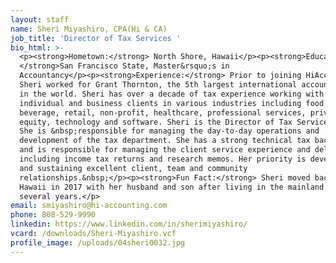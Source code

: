 ```yaml
---
layout: staff
name: Sheri Miyashiro, CPA(Hi & CA)
job_title: 'Director of Tax Services '
bio_html: >-
  <p><strong>Hometown:</strong> North Shore, Hawaii</p><p><strong>Education:
  </strong>San Francisco State, Master&rsquo;s in
  Accountancy</p><p><strong>Experience:</strong> Prior to joining HiAccounting,
  Sheri worked for Grant Thornton, the 5th largest international accounting firm
  in the world. Sheri has over a decade of tax experience working with
  individual and business clients in various industries including food and
  beverage, retail, non-profit, healthcare, professional services, private
  equity, technology and software. Sheri is the Director of Tax Services.&nbsp;
  She is &nbsp;responsible for managing the day-to-day operations and
  development of the tax department. She has a strong technical tax background
  and is responsible for managing the client service experience and deliverables
  including income tax returns and research memos. Her priority is developing
  and sustaining excellent client, team and community
  relationships.&nbsp;</p><p><strong>Fun Fact:</strong> Sheri moved back to
  Hawaii in 2017 with her husband and son after living in the mainland for
  several years.</p>
email: smiyashiro@hi-accounting.com
phone: 808-529-9990
linkedin: https://www.linkedin.com/in/sherimiyashiro/
vcard: /downloads/Sheri-Miyashiro.vcf
profile_image: /uploads/04sheri0032.jpg
---
```

